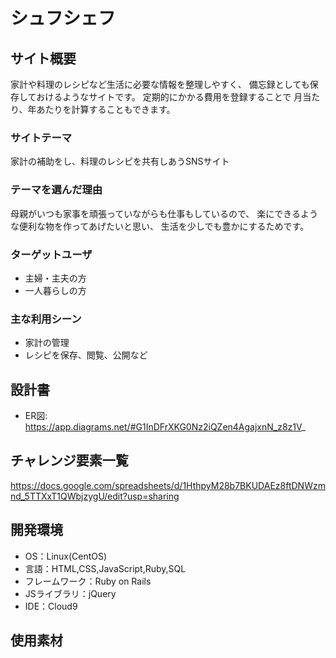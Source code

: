 # シュフシェフ

## サイト概要
家計や料理のレシピなど生活に必要な情報を整理しやすく、
備忘録としても保存しておけるようなサイトです。
定期的にかかる費用を登録することで
月当たり、年あたりを計算することもできます。

### サイトテーマ
家計の補助をし、料理のレシピを共有しあうSNSサイト

### テーマを選んだ理由
母親がいつも家事を頑張っていながらも仕事もしているので、
楽にできるような便利な物を作ってあげたいと思い、
生活を少しでも豊かにするためです。

### ターゲットユーザ
- 主婦・主夫の方
- 一人暮らしの方

### 主な利用シーン
- 家計の管理
- レシピを保存、閲覧、公開など

## 設計書
- ER図: https://app.diagrams.net/#G1InDFrXKG0Nz2iQZen4AgajxnN_z8z1V_

## チャレンジ要素一覧
<https://docs.google.com/spreadsheets/d/1HthpyM28b7BKUDAEz8ftDNWzmnd_5TTXxT1QWbjzygU/edit?usp=sharing>

## 開発環境
- OS：Linux(CentOS)
- 言語：HTML,CSS,JavaScript,Ruby,SQL
- フレームワーク：Ruby on Rails
- JSライブラリ：jQuery
- IDE：Cloud9

## 使用素材
